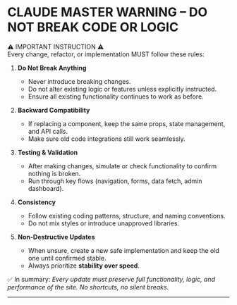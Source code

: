 # CLAUDE MASTER WARNING – DO NOT BREAK CODE OR LOGIC

⚠️ IMPORTANT INSTRUCTION ⚠️  
Every change, refactor, or implementation MUST follow these rules:  

1. **Do Not Break Anything**  
   - Never introduce breaking changes.  
   - Do not alter existing logic or features unless explicitly instructed.  
   - Ensure all existing functionality continues to work as before.  

2. **Backward Compatibility**  
   - If replacing a component, keep the same props, state management, and API calls.  
   - Make sure old code integrations still work seamlessly.  

3. **Testing & Validation**  
   - After making changes, simulate or check functionality to confirm nothing is broken.  
   - Run through key flows (navigation, forms, data fetch, admin dashboard).  

4. **Consistency**  
   - Follow existing coding patterns, structure, and naming conventions.  
   - Do not mix styles or introduce unapproved libraries.  

5. **Non-Destructive Updates**  
   - When unsure, create a new safe implementation and keep the old one until confirmed stable.  
   - Always prioritize **stability over speed**.  

✅ In summary: *Every update must preserve full functionality, logic, and performance of the site. No shortcuts, no silent breaks.*  

---
